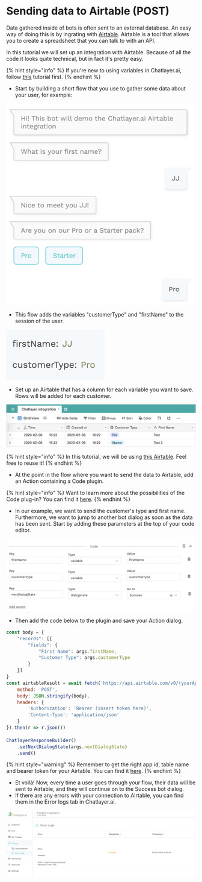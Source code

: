 # Sending data to Airtable \(POST\)

Data gathered inside of bots is often sent to an external database. An easy way of doing this is by ingrating with [Airtable](https://airtable.com). Airtable is a tool that allows you to create a spreadsheet that you can talk to with an API.

In this tutorial we will set up an integration with Airtable. Because of all the code it looks quite technical, but in fact it's pretty easy.

{% hint style="info" %}
If you're new to using variables in Chatlayer.ai, follow [this](../../tutorials/tutorial-conditional-flow-navigation.md) tutorial first.
{% endhint %}

* Start by building a short flow that you use to gather some data about your user, for example:

![](../../.gitbook/assets/image%20%2874%29.png)

* This flow adds the variables "customerType" and "firstName" to the session of the user.

![](../../.gitbook/assets/image%20%282%29.png)

* Set up an Airtable that has a column for each variable you want to save. Rows will be added for each customer.

![](../../.gitbook/assets/image%20%28102%29.png)

{% hint style="info" %}
In this tutorial, we will be using [this Airtable](https://airtable.com/invite/l?inviteId=invSGcyaorwSSPjLi&inviteToken=a6d2dc90da0a95019886b059a10323d827520aa1b46dcf2c528756c3e120189c). Feel free to reuse it!
{% endhint %}

* At the point in the flow where you want to send the data to Airtable, add an Action containing a Code plugin.

{% hint style="info" %}
Want to learn more about the possibilities of the Code plug-in? You can find it [here](./).
{% endhint %}

* In our example, we want to send the customer's type and first name. Furthermore, we want to jump to another bot dialog as soon as the data has been sent. Start by adding these parameters at the top of your code editor.

![](../../.gitbook/assets/image%20%28173%29.png)

* Then add the code below to the plugin and save your Action dialog.

```javascript
const body = {
    "records": [{
        "fields": {
            "First Name": args.firstName,
            "Customer Type": args.customerType
        }
    }]
}
const airtableResult = await fetch('https://api.airtable.com/v0/(yourAppId)/(yourTableName)', {
    method: 'POST',
    body: JSON.stringify(body),
    headers: {
        'Authorization': 'Bearer (insert token here)',
        'Content-Type': 'application/json'
    }
}).then(r => r.json())

ChatlayerResponseBuilder()
    .setNextDialogState(args.nextDialogState)
    .send()
```

{% hint style="warning" %}
Remember to get the right app id, table name and bearer token for your Airtable. You can find it [here](https://airtable.com/api).
{% endhint %}

* Et voilà! Now, every time a user goes through your flow, their data will be sent to Airtable, and they will continue on to the Success bot dialog.
* If there are any errors with your connection to Airtable, you can find them in the Error logs tab in Chatlayer.ai.

![](../../.gitbook/assets/image%20%28127%29.png)

